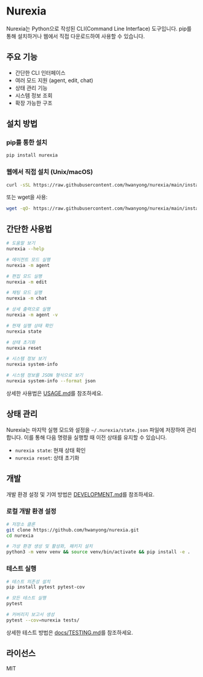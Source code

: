 # Nurexia

Nurexia는 Python으로 작성된 CLI(Command Line Interface) 도구입니다. pip를 통해 설치하거나 웹에서 직접 다운로드하여 사용할 수 있습니다.

## 주요 기능

- 간단한 CLI 인터페이스
- 여러 모드 지원 (agent, edit, chat)
- 상태 관리 기능
- 시스템 정보 조회
- 확장 가능한 구조

## 설치 방법

### pip를 통한 설치

```bash
pip install nurexia
```

### 웹에서 직접 설치 (Unix/macOS)

```bash
curl -sSL https://raw.githubusercontent.com/hwanyong/nurexia/main/install.sh | bash
```

또는 wget을 사용:

```bash
wget -qO- https://raw.githubusercontent.com/hwanyong/nurexia/main/install.sh | bash
```

## 간단한 사용법

```bash
# 도움말 보기
nurexia --help

# 에이전트 모드 실행
nurexia -m agent

# 편집 모드 실행
nurexia -m edit

# 채팅 모드 실행
nurexia -m chat

# 상세 출력으로 실행
nurexia -m agent -v

# 현재 실행 상태 확인
nurexia state

# 상태 초기화
nurexia reset

# 시스템 정보 보기
nurexia system-info

# 시스템 정보를 JSON 형식으로 보기
nurexia system-info --format json
```

상세한 사용법은 [USAGE.md](USAGE.md)를 참조하세요.

## 상태 관리

Nurexia는 마지막 실행 모드와 설정을 `~/.nurexia/state.json` 파일에 저장하여 관리합니다. 이를 통해 다음 명령을 실행할 때 이전 상태를 유지할 수 있습니다.

- `nurexia state`: 현재 상태 확인
- `nurexia reset`: 상태 초기화

## 개발

개발 환경 설정 및 기여 방법은 [DEVELOPMENT.md](DEVELOPMENT.md)를 참조하세요.

### 로컬 개발 환경 설정

```bash
# 저장소 클론
git clone https://github.com/hwanyong/nurexia.git
cd nurexia

# 가상 환경 생성 및 활성화, 패키지 설치
python3 -m venv venv && source venv/bin/activate && pip install -e .
```

### 테스트 실행

```bash
# 테스트 의존성 설치
pip install pytest pytest-cov

# 모든 테스트 실행
pytest

# 커버리지 보고서 생성
pytest --cov=nurexia tests/
```

상세한 테스트 방법은 [docs/TESTING.md](docs/TESTING.md)를 참조하세요.

## 라이선스

MIT